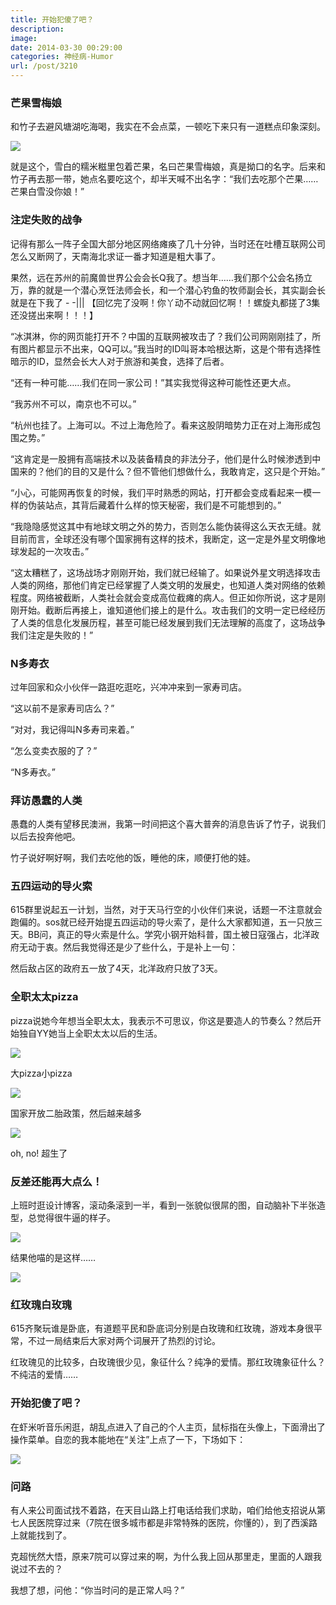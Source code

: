 ```yaml
---
title: 开始犯傻了吧？
description: 
image: 
date: 2014-03-30 00:29:00
categories: 神经病-Humor
url: /post/3210
---
```


### 芒果雪梅娘

和竹子去避风塘湖吃海喝，我实在不会点菜，一顿吃下来只有一道糕点印象深刻。

![](https://cdn.victor42.work/posts/2014-03/03-30/1.jpg)

就是这个，雪白的糯米糍里包着芒果，名曰芒果雪梅娘，真是拗口的名字。后来和竹子再去那一带，她点名要吃这个，却半天喊不出名字：“我们去吃那个芒果……芒果白雪没你娘！”

### 注定失败的战争

记得有那么一阵子全国大部分地区网络瘫痪了几十分钟，当时还在吐槽互联网公司怎么又断网了，天南海北求证一番才知道是粗大事了。

果然，远在苏州的前魔兽世界公会会长Q我了。想当年……我们那个公会名扬立万，靠的就是一个潜心烹饪法师会长，和一个潜心钓鱼的牧师副会长，其实副会长就是在下我了 - -||| 【回忆完了没啊！你丫动不动就回忆啊！！螺旋丸都搓了3集还没搓出来啊！！！】

“冰淇淋，你的网页能打开不？中国的互联网被攻击了？我们公司网刚刚挂了，所有图片都显示不出来，QQ可以。”我当时的ID叫哥本哈根达斯，这是个带有选择性暗示的ID，显然会长大人对于旅游和美食，选择了后者。

“还有一种可能……我们在同一家公司！”其实我觉得这种可能性还更大点。

“我苏州不可以，南京也不可以。”

“杭州也挂了。上海可以。不过上海危险了。看来这股阴暗势力正在对上海形成包围之势。”

“这肯定是一股拥有高端技术以及装备精良的非法分子，他们是什么时候渗透到中国来的？他们的目的又是什么？但不管他们想做什么，我敢肯定，这只是个开始。”

“小心，可能网再恢复的时候，我们平时熟悉的网站，打开都会变成看起来一模一样的伪装站点，其背后藏着什么样的惊天秘密，我们是不可能想到的。”

“我隐隐感觉这其中有地球文明之外的势力，否则怎么能伪装得这么天衣无缝。就目前而言，全球还没有哪个国家拥有这样的技术，我断定，这一定是外星文明像地球发起的一次攻击。”

“这太糟糕了，这场战场才刚刚开始，我们就已经输了。如果说外星文明选择攻击人类的网络，那他们肯定已经掌握了人类文明的发展史，也知道人类对网络的依赖程度。网络被截断，人类社会就会变成高位截瘫的病人。但正如你所说，这才是刚刚开始。截断后再接上，谁知道他们接上的是什么。攻击我们的文明一定已经经历了人类的信息化发展历程，甚至可能已经发展到我们无法理解的高度了，这场战争我们注定是失败的！”

### N多寿衣

过年回家和众小伙伴一路逛吃逛吃，兴冲冲来到一家寿司店。

“这以前不是家寿司店么？”

“对对，我记得叫N多寿司来着。”

“怎么变卖衣服的了？”

“N多寿衣。”

### 拜访愚蠢的人类

愚蠢的人类有望移民澳洲，我第一时间把这个喜大普奔的消息告诉了竹子，说我们以后去投奔他吧。

竹子说好啊好啊，我们去吃他的饭，睡他的床，顺便打他的娃。

### 五四运动的导火索

615群里说起五一计划，当然，对于天马行空的小伙伴们来说，话题一不注意就会跑偏的。sos就已经开始提五四运动的导火索了，是什么大家都知道，五一只放三天。BB问，真正的导火索是什么。学究小钢开始科普，国土被日寇强占，北洋政府无动于衷。然后我觉得还是少了些什么，于是补上一句：

然后敌占区的政府五一放了4天，北洋政府只放了3天。

### 全职太太pizza

pizza说她今年想当全职太太，我表示不可思议，你这是要造人的节奏么？然后开始独自YY她当上全职太太以后的生活。

![](https://cdn.victor42.work/posts/2014-03/03-30/2.jpg)

大pizza小pizza

![](https://cdn.victor42.work/posts/2014-03/03-30/3.jpg)

国家开放二胎政策，然后越来越多

![](https://cdn.victor42.work/posts/2014-03/03-30/4.jpg)

oh, no! 超生了

### 反差还能再大点么！

上班时逛设计博客，滚动条滚到一半，看到一张貌似很屌的图，自动脑补下半张造型，总觉得很牛逼的样子。

![](https://cdn.victor42.work/posts/2014-03/03-30/5.png)

结果他喵的是这样……

![](https://cdn.victor42.work/posts/2014-03/03-30/6.png)

### 红玫瑰白玫瑰

615齐聚玩谁是卧底，有道题平民和卧底词分别是白玫瑰和红玫瑰，游戏本身很平常，不过一局结束后大家对两个词展开了热烈的讨论。

红玫瑰见的比较多，白玫瑰很少见，象征什么？纯净的爱情。那红玫瑰象征什么？不纯洁的爱情……

### 开始犯傻了吧？

在虾米听音乐闲逛，胡乱点进入了自己的个人主页，鼠标指在头像上，下面滑出了操作菜单。自恋的我本能地在“关注”上点了一下，下场如下：

![](https://cdn.victor42.work/posts/2014-03/03-30/7.png)

### 问路

有人来公司面试找不着路，在天目山路上打电话给我们求助，咱们给他支招说从第七人民医院穿过来（7院在很多城市都是非常特殊的医院，你懂的），到了西溪路上就能找到了。

克超恍然大悟，原来7院可以穿过来的啊，为什么我上回从那里走，里面的人跟我说过不去的？

我想了想，问他：“你当时问的是正常人吗？”